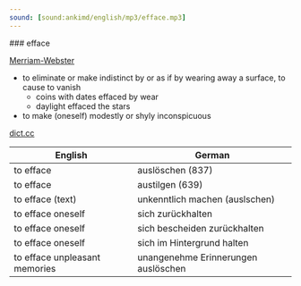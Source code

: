 ```yaml
---
sound: [sound:ankimd/english/mp3/efface.mp3]
---
```


\### efface

[Merriam-Webster](https://www.merriam-webster.com/dictionary/efface)

- to eliminate or make indistinct by or as if by wearing away a surface, to cause to vanish
    - coins with dates effaced by wear
    - daylight effaced the stars
- to make (oneself) modestly or shyly inconspicuous

[dict.cc](https://www.dict.cc/efface)

| English        | German       |
| -------------- | ------------ |
| to efface | auslöschen (837) |
| to efface | austilgen (639) |
| to efface (text) | unkenntlich machen (auslschen) |
| to efface oneself | sich zurückhalten |
| to efface oneself | sich bescheiden zurückhalten |
| to efface oneself | sich im Hintergrund halten |
| to efface unpleasant memories | unangenehme Erinnerungen auslöschen |
